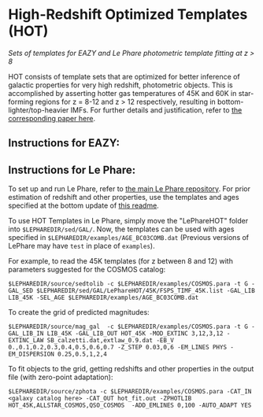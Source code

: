 # High-Redshift Optimized Templates (HOT)
*Sets of templates for EAZY and Le Phare photometric template fitting at z > 8*

HOT consists of template sets that are optimized for better inference of galactic properties for very high redshift, photometric objects. This is accomplished by asserting hotter gas temperatures of 45K and 60K in star-forming regions for z = 8-12 and z > 12 respectively, resulting in bottom-lighter/top-heavier IMFs. For further details and justification, refer to [the corresponding paper here](<insert link>).

## Instructions for EAZY:

## Instructions for Le Phare:
To set up and run Le Phare, refer to [the main Le Phare repository](https://gitlab.lam.fr/Galaxies/LEPHARE). For prior estimation of redshift and other properties, use the templates and ages specified at the bottom update of [this readme](https://gitlab.lam.fr/Galaxies/LEPHARE/-/blob/master/sed/GAL/BC03_CHAB/README).

To use HOT Templates in Le Phare, simply move the "LePhareHOT" folder into `$LEPHAREDIR/sed/GAL/`. Now, the templates can be used with ages specified in `$LEPHAREDIR/examples/AGE_BC03COMB.dat` (Previous versions of LePhare may have `test` in place of `examples`).

For example, to read the 45K templates (for z between 8 and 12) with parameters suggested for the COSMOS catalog:

`$LEPHAREDIR/source/sedtolib -c $LEPHAREDIR/examples/COSMOS.para -t G -GAL_SED $LEPHAREDIR/sed/GAL/LePhareHOT/45K/FSPS_TIMF_45K.list -GAL_LIB LIB_45K -SEL_AGE $LEPHAREDIR/examples/AGE_BC03COMB.dat`

To create the grid of predicted magnitudes:

`$LEPHAREDIR/source/mag_gal  -c $LEPHAREDIR/examples/COSMOS.para -t G -GAL_LIB_IN LIB_45K -GAL_LIB_OUT HOT_45K -MOD_EXTINC 3,12,3,12 -EXTINC_LAW SB_calzetti.dat,extlaw_0.9.dat -EB_V 0.,0.1,0.2,0.3,0.4,0.5,0.6,0.7 -Z_STEP 0.03,0,6 -EM_LINES PHYS -EM_DISPERSION 0.25,0.5,1,2,4`

To fit objects to the grid, getting redshifts and other properties in the output file (with zero-point adaptation):

`$LEPHAREDIR/source/zphota -c $LEPHAREDIR/examples/COSMOS.para -CAT_IN <galaxy catalog here> -CAT_OUT hot_fit.out -ZPHOTLIB HOT_45K,ALLSTAR_COSMOS,QSO_COSMOS  -ADD_EMLINES 0,100 -AUTO_ADAPT YES`
